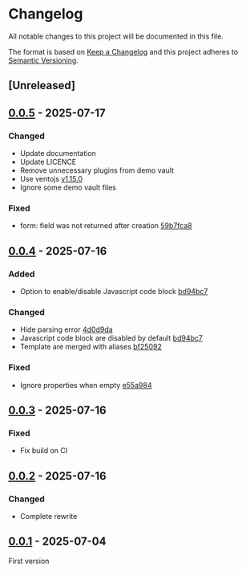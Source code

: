 # Changelog
All notable changes to this project will be documented in this file.

The format is based on [Keep a Changelog](http://keepachangelog.com/)
and this project adheres to [Semantic Versioning](http://semver.org/).

## [Unreleased]

## [0.0.5] - 2025-07-17
### Changed
- Update documentation
- Update LICENCE
- Remove unnecessary plugins from demo vault
- Use ventojs [v1.15.0](https://github.com/ventojs/vento/blob/main/CHANGELOG.md#1150---2025-07-16)
- Ignore some demo vault files

### Fixed
- form: field was not returned after creation [59b7fca8](https://github.com/FuriouZz/obsidian-pochoir/commit/59b7fca8)

## [0.0.4] - 2025-07-16
### Added
- Option to enable/disable Javascript code block [bd94bc7](https://github.com/FuriouZz/obsidian-pochoir/commit/bd94bc7)

### Changed
- Hide parsing error [4d0d9da](https://github.com/furiouzz/obsidian-pochoir/commit/4d0d9da)
- Javascript code block are disabled by default [bd94bc7](https://github.com/FuriouZz/obsidian-pochoir/commit/bd94bc7)
- Template are merged with aliases [bf25092](https://github.com/FuriouZz/obsidian-pochoir/commit/bf25092)

### Fixed
- Ignore properties when empty [e55a984](https://github.com/FuriouZz/obsidian-pochoir/commit/e55a984)

## [0.0.3] - 2025-07-16
### Fixed

- Fix build on CI

## [0.0.2] - 2025-07-16
### Changed

- Complete rewrite

## [0.0.1] - 2025-07-04

First version

[0.0.5]: https://github.com/FuriouZz/obsidian-pochoir/compare/v0.0.4...v0.0.5
[0.0.4]: https://github.com/FuriouZz/obsidian-pochoir/compare/v0.0.3...v0.0.4
[0.0.3]: https://github.com/FuriouZz/obsidian-pochoir/compare/v0.0.2...v0.0.3
[0.0.2]: https://github.com/FuriouZz/obsidian-pochoir/compare/v0.0.1...v0.0.2
[0.0.1]: https://github.com/FuriouZz/obsidian-pochoir/releases/tag/v0.0.1
